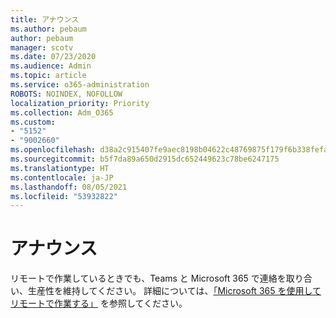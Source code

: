 ```yaml
---
title: アナウンス
ms.author: pebaum
author: pebaum
manager: scotv
ms.date: 07/23/2020
ms.audience: Admin
ms.topic: article
ms.service: o365-administration
ROBOTS: NOINDEX, NOFOLLOW
localization_priority: Priority
ms.collection: Adm_O365
ms.custom:
- "5152"
- "9002660"
ms.openlocfilehash: d38a2c915407fe9aec8198b04622c48769875f179f6b338fefae79e6b6332f2c
ms.sourcegitcommit: b5f7da89a650d2915dc652449623c78be6247175
ms.translationtype: HT
ms.contentlocale: ja-JP
ms.lasthandoff: 08/05/2021
ms.locfileid: "53932822"
---
```

# <a name="announcement"></a>アナウンス

リモートで作業しているときでも、Teams と Microsoft 365 で連絡を取り合い、生産性を維持してください。 詳細については、[「Microsoft 365 を使用してリモートで作業する」](https://aka.ms/remote-work) を参照してください。
